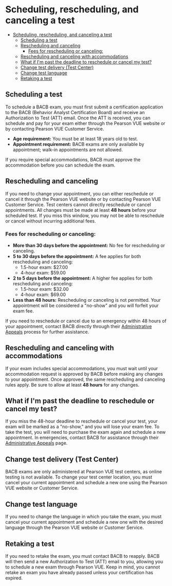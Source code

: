 # Scheduling, rescheduling, and canceling a test

- [Scheduling, rescheduling, and canceling a test](#scheduling-rescheduling-and-canceling-a-test)
  - [Scheduling a test](#scheduling-a-test)
  - [Rescheduling and canceling](#rescheduling-and-canceling)
    - [Fees for rescheduling or canceling:](#fees-for-rescheduling-or-canceling)
  - [Rescheduling and canceling with accommodations](#rescheduling-and-canceling-with-accommodations)
  - [What if I'm past the deadline to reschedule or cancel my test?](#what-if-im-past-the-deadline-to-reschedule-or-cancel-my-test)
  - [Change test delivery (Test Center)](#change-test-delivery-test-center)
  - [Change test language](#change-test-language)
  - [Retaking a test](#retaking-a-test)

## Scheduling a test

To schedule a BACB exam, you must first submit a certification application to the BACB (Behavior Analyst Certification Board) and receive an Authorization to Test (ATT) email. Once the ATT is received, you can schedule and pay for your exam either through the Pearson VUE website or by contacting Pearson VUE Customer Service.

- **Age requirement:** You must be at least 18 years old to test.
- **Appointment requirement:** BACB exams are only available by appointment; walk-in appointments are not allowed.

If you require special accommodations, BACB must approve the accommodation before you can schedule the exam.

## Rescheduling and canceling

If you need to change your appointment, you can either reschedule or cancel it through the Pearson VUE website or by contacting Pearson VUE Customer Service. Test centers cannot directly reschedule or cancel appointments. All changes must be made at least **48 hours** before your scheduled test. If you miss this window, you may not be able to reschedule or cancel without incurring additional fees.

### Fees for rescheduling or canceling:

- **More than 30 days before the appointment:** No fee for rescheduling or canceling.
- **5 to 30 days before the appointment:** A fee applies for both rescheduling and canceling:
    - 1.5-hour exam: $27.00
    - 4-hour exam: $59.00
- **2 to 5 days before the appointment:** A higher fee applies for both rescheduling and canceling:
    - 1.5-hour exam: $32.00
    - 4-hour exam: $69.00
- **Less than 48 hours:** Rescheduling or canceling is not permitted. Your appointment will be considered a "no-show" and you will forfeit your exam fee.

If you need to reschedule or cancel due to an emergency within 48 hours of your appointment, contact BACB directly through their [Administrative Appeals](https://www.bacb.com/appeals/administrative-appeals/) process for further assistance.

## Rescheduling and canceling with accommodations

If your exam includes special accommodations, you must wait until your accommodation request is approved by BACB before making any changes to your appointment. Once approved, the same rescheduling and canceling rules apply. Be sure to allow at least **48 hours** for any changes.

## What if I'm past the deadline to reschedule or cancel my test?

If you miss the 48-hour deadline to reschedule or cancel your test, your exam will be marked as a "no-show," and you will lose your exam fee. To take the test, you will need to purchase the exam again and schedule a new appointment. In emergencies, contact BACB for assistance through their [Administrative Appeals](https://www.bacb.com/appeals/administrative-appeals/) page.

## Change test delivery (Test Center)

BACB exams are only administered at Pearson VUE test centers, as online testing is not available. To change your test center location, you must cancel your current appointment and schedule a new one using the Pearson VUE website or Customer Service.

## Change test language

If you need to change the language in which you take the exam, you must cancel your current appointment and schedule a new one with the desired language through the Pearson VUE website or Customer Service.

## Retaking a test

If you need to retake the exam, you must contact BACB to reapply. BACB will then send a new Authorization to Test (ATT) email to you, allowing you to schedule a new exam through Pearson VUE. Keep in mind, you cannot retake an exam you have already passed unless your certification has expired.
